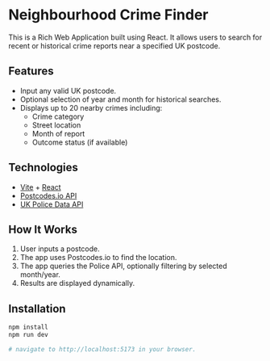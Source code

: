 # Neighbourhood Crime Finder

This is a Rich Web Application built using React. It allows users to search for recent or historical crime reports near a specified UK postcode.

## Features
- Input any valid UK postcode.
- Optional selection of year and month for historical searches.
- Displays up to 20 nearby crimes including:
  - Crime category
  - Street location
  - Month of report
  - Outcome status (if available)

## Technologies
- [Vite](https://vitejs.dev/) + [React](https://react.dev/)
- [Postcodes.io API](https://postcodes.io/)
- [UK Police Data API](https://data.police.uk/docs/)

## How It Works
1. User inputs a postcode.
2. The app uses Postcodes.io to find the location.
3. The app queries the Police API, optionally filtering by selected month/year.
4. Results are displayed dynamically.

## Installation
```bash
npm install
npm run dev

# navigate to http://localhost:5173 in your browser.